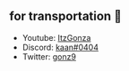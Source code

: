 ## for transportation 💨
- Youtube: [ItzGonza](https://www.youtube.com/channel/UCdbH53T-h3OsnZe_2BpLzsQ)
- Discord: [kaan#0404](https://discord.com/users/831815426278162433)
- Twitter: [gonz9](https://twitter.com/gonz9)
